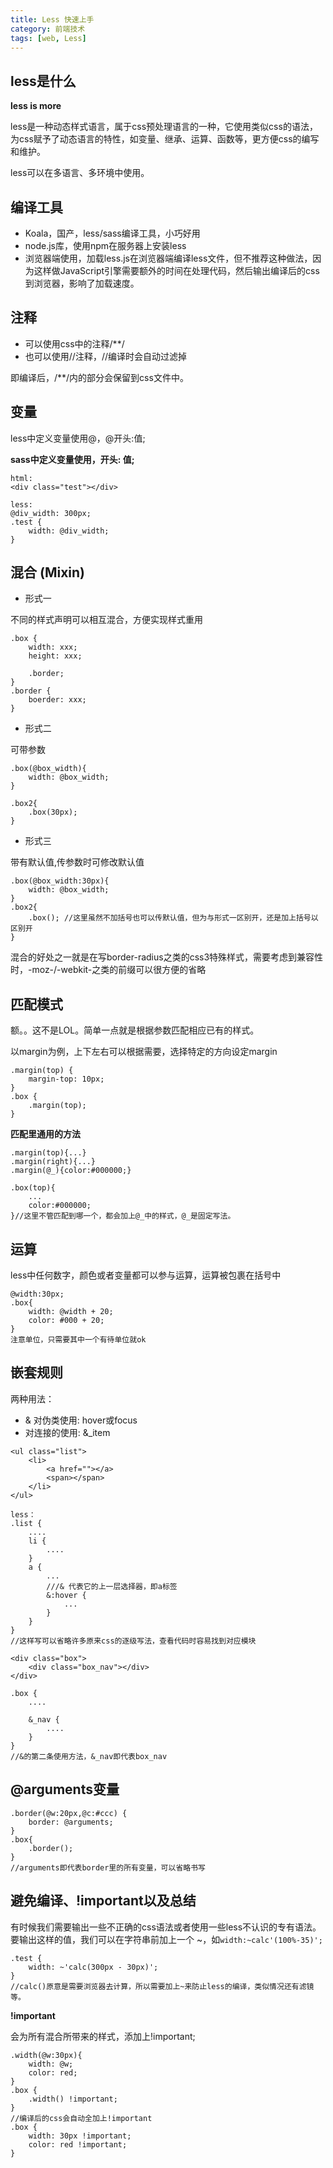 ```yaml
---
title: Less 快速上手
category: 前端技术
tags: [web, Less]
---
```


## less是什么

**less is more**

less是一种动态样式语言，属于css预处理语言的一种，它使用类似css的语法，为css赋予了动态语言的特性，如变量、继承、运算、函数等，更方便css的编写和维护。

less可以在多语言、多环境中使用。

## 编译工具

- Koala，国产，less/sass编译工具，小巧好用
- node.js库，使用npm在服务器上安装less
- 浏览器端使用，加载less.js在浏览器端编译less文件，但不推荐这种做法，因为这样做JavaScript引擎需要额外的时间在处理代码，然后输出编译后的css到浏览器，影响了加载速度。

## 注释

- 可以使用css中的注释/**/
- 也可以使用//注释，//编译时会自动过滤掉

即编译后，/**/内的部分会保留到css文件中。

## 变量

less中定义变量使用@，@开头:值;

**sass中定义变量使用$，$开头: 值;**

```
html:
<div class="test"></div>

less:
@div_width: 300px;
.test {
    width: @div_width;
}
```

## 混合 (Mixin)

- 形式一

不同的样式声明可以相互混合，方便实现样式重用

```
.box {
    width: xxx;
    height: xxx;

    .border;
}
.border {
    boerder: xxx;
}
```

- 形式二

可带参数

```
.box(@box_width){
    width: @box_width;
}

.box2{
    .box(30px);
}
```

- 形式三

带有默认值,传参数时可修改默认值

```
.box(@box_width:30px){
    width: @box_width;
}
.box2{
    .box(); //这里虽然不加括号也可以传默认值，但为与形式一区别开，还是加上括号以区别开
}
```

混合的好处之一就是在写border-radius之类的css3特殊样式，需要考虑到兼容性时，-moz-/-webkit-之类的前缀可以很方便的省略

## 匹配模式

额。。这不是LOL。简单一点就是根据参数匹配相应已有的样式。

以margin为例，上下左右可以根据需要，选择特定的方向设定margin

```
.margin(top) {
    margin-top: 10px;
}
.box {
    .margin(top);
}
```

**匹配里通用的方法**

```
.margin(top){...}
.margin(right){...}
.margin(@_){color:#000000;}

.box(top){
    ...
    color:#000000;
}//这里不管匹配到哪一个，都会加上@_中的样式，@_是固定写法。
```

## 运算

less中任何数字，颜色或者变量都可以参与运算，运算被包裹在括号中

```
@width:30px;
.box{
    width: @width + 20;
    color: #000 + 20;
}
注意单位，只需要其中一个有待单位就ok
```

## 嵌套规则

两种用法：

- & 对伪类使用: hover或focus
- 对连接的使用: &_item

```
<ul class="list">
    <li>
        <a href=""></a>
        <span></span>
    </li>
</ul>

less：
.list {
    ....
    li {
        ....
    }
    a {
        ...
        ///& 代表它的上一层选择器，即a标签
        &:hover {
            ...
        }
    }
}
//这样写可以省略许多原来css的逐级写法，查看代码时容易找到对应模块
```

```
<div class="box">
    <div class="box_nav"></div>
</div>

.box {
    ....

	&_nav {
        ....
    }
}
//&的第二条使用方法，&_nav即代表box_nav
```

## @arguments变量

```
.border(@w:20px,@c:#ccc) {
    border: @arguments;
}
.box{
    .border();
}
//arguments即代表border里的所有变量，可以省略书写
```

## 避免编译、!important以及总结

有时候我们需要输出一些不正确的css语法或者使用一些less不认识的专有语法。
要输出这样的值，我们可以在字符串前加上一个 ~，如`width:~calc'(100%-35)';`

```
.test {
    width: ~'calc(300px - 30px)';
}
//calc()原意是需要浏览器去计算，所以需要加上~来防止less的编译，类似情况还有滤镜等。
```

**!important**

会为所有混合所带来的样式，添加上!important;

```
.width(@w:30px){
    width: @w;
    color: red;
}
.box {
    .width() !important;
}
//编译后的css会自动全加上!important
.box {
    width: 30px !important;
    color: red !important;
}
```